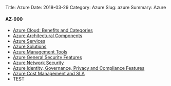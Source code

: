 Title: Azure
Date: 2018-03-29
Category: Azure
Slug: azure
Summary: Azure

#### AZ-900

* [Azure Cloud: Benefits and Categories]({filename}./azure_cloud_concepts.md)
* [Azure Architectural Components]({filename}./azure_architectural_components.md)
* [Azure Services]({filename}./azure_services.md)
* [Azure Solutions]({filename}./azure_solutions.md)
* [Azure Management Tools]({filename}./azure_management_tools.md)
* [Azure General Security Features]({filename}./azure_general_security_features.md)
* [Azure Network Security]({filename}./azure_network_security.md)
* [Azure Identity, Governance, Privacy and Compliance Features]({filename}./azure_identity_governance_privacy_compliance.md)
* [Azure Cost Management and SLA]({filename}./azure_cost_management_and_sla.md)
* TEST
